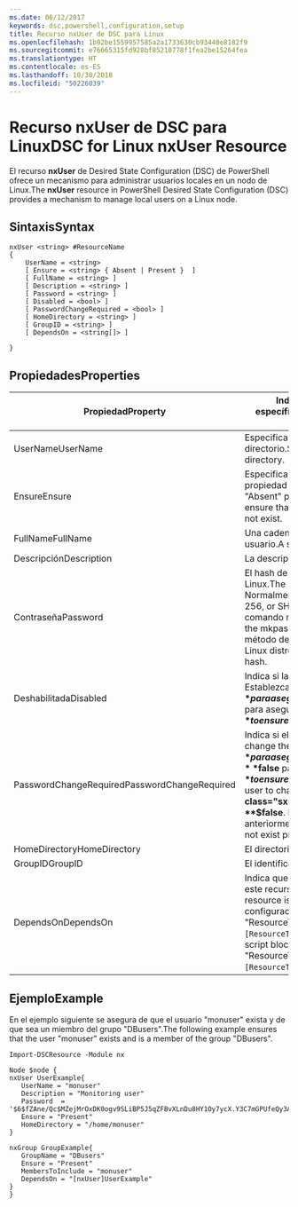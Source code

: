 ```yaml
---
ms.date: 06/12/2017
keywords: dsc,powershell,configuration,setup
title: Recurso nxUser de DSC para Linux
ms.openlocfilehash: 1b02be1559957585a2a1733630cb93440e8182f9
ms.sourcegitcommit: e76665315fd928bf85210778f1fea2be15264fea
ms.translationtype: HT
ms.contentlocale: es-ES
ms.lasthandoff: 10/30/2018
ms.locfileid: "50226039"
---
```

# <a name="dsc-for-linux-nxuser-resource"></a><span data-ttu-id="c5da6-103">Recurso nxUser de DSC para Linux</span><span class="sxs-lookup"><span data-stu-id="c5da6-103">DSC for Linux nxUser Resource</span></span>

<span data-ttu-id="c5da6-104">El recurso **nxUser** de Desired State Configuration (DSC) de PowerShell ofrece un mecanismo para administrar usuarios locales en un nodo de Linux.</span><span class="sxs-lookup"><span data-stu-id="c5da6-104">The **nxUser** resource in PowerShell Desired State Configuration (DSC) provides a mechanism to manage local users on a Linux node.</span></span>

## <a name="syntax"></a><span data-ttu-id="c5da6-105">Sintaxis</span><span class="sxs-lookup"><span data-stu-id="c5da6-105">Syntax</span></span>

```
nxUser <string> #ResourceName
{
    UserName = <string>
    [ Ensure = <string> { Absent | Present }  ]
    [ FullName = <string> ]
    [ Description = <string> ]
    [ Password = <string> ]
    [ Disabled = <bool> ]
    [ PasswordChangeRequired = <bool> ]
    [ HomeDirectory = <string> ]
    [ GroupID = <string> ]
    [ DependsOn = <string[]> ]

}
```

## <a name="properties"></a><span data-ttu-id="c5da6-106">Propiedades</span><span class="sxs-lookup"><span data-stu-id="c5da6-106">Properties</span></span>

|  <span data-ttu-id="c5da6-107">Propiedad</span><span class="sxs-lookup"><span data-stu-id="c5da6-107">Property</span></span> |  <span data-ttu-id="c5da6-108">Indica el nombre de la cuenta para la que quiere garantizar un estado específico.</span><span class="sxs-lookup"><span data-stu-id="c5da6-108">Indicates the account name for which you want to ensure a specific state.</span></span> |
|---|---|
| <span data-ttu-id="c5da6-109">UserName</span><span class="sxs-lookup"><span data-stu-id="c5da6-109">UserName</span></span>| <span data-ttu-id="c5da6-110">Especifica la ubicación donde desea garantizar el estado de un archivo o directorio.</span><span class="sxs-lookup"><span data-stu-id="c5da6-110">Specifies the location where you want to ensure the state for a file or directory.</span></span>|
| <span data-ttu-id="c5da6-111">Ensure</span><span class="sxs-lookup"><span data-stu-id="c5da6-111">Ensure</span></span>| <span data-ttu-id="c5da6-112">Especifica si la cuenta existe.</span><span class="sxs-lookup"><span data-stu-id="c5da6-112">Specifies whether the account exists.</span></span> <span data-ttu-id="c5da6-113">Establezca esta propiedad en "Present" para asegurarse de que la cuenta exista y establézcala como "Absent" para asegurarse de que la cuenta no exista.</span><span class="sxs-lookup"><span data-stu-id="c5da6-113">Set this property to "Present" to ensure that the account exists, and set it to "Absent" to ensure that the account does not exist.</span></span>|
| <span data-ttu-id="c5da6-114">FullName</span><span class="sxs-lookup"><span data-stu-id="c5da6-114">FullName</span></span>| <span data-ttu-id="c5da6-115">Una cadena que contiene el nombre completo que se usará para la cuenta de usuario.</span><span class="sxs-lookup"><span data-stu-id="c5da6-115">A string that contains the full name to use for the user account.</span></span>|
| <span data-ttu-id="c5da6-116">Descripción</span><span class="sxs-lookup"><span data-stu-id="c5da6-116">Description</span></span>| <span data-ttu-id="c5da6-117">La descripción de la cuenta de usuario.</span><span class="sxs-lookup"><span data-stu-id="c5da6-117">The description for the user account.</span></span>|
| <span data-ttu-id="c5da6-118">Contraseña</span><span class="sxs-lookup"><span data-stu-id="c5da6-118">Password</span></span>| <span data-ttu-id="c5da6-119">El hash de la contraseña de los usuarios en el formato adecuado para el equipo Linux.</span><span class="sxs-lookup"><span data-stu-id="c5da6-119">The hash of the users password in the appropriate form for the Linux computer.</span></span> <span data-ttu-id="c5da6-120">Normalmente, es un hash SHA-512 o SHA-256 con sal.</span><span class="sxs-lookup"><span data-stu-id="c5da6-120">Typically, this is a salted SHA-256, or SHA-512 hash.</span></span> <span data-ttu-id="c5da6-121">En Debian y Ubuntu Linux, este valor se puede generar con el comando mkpasswd.</span><span class="sxs-lookup"><span data-stu-id="c5da6-121">On Debian and Ubuntu Linux, this value can be generated with the mkpasswd command.</span></span> <span data-ttu-id="c5da6-122">Para otras distribuciones de Linux, puede utilizarse el método de cifrado de la biblioteca de cifrado de Python para generar el hash.</span><span class="sxs-lookup"><span data-stu-id="c5da6-122">For other Linux distros, the crypt method of Python’s Crypt library can be used to generate the hash.</span></span>|
| <span data-ttu-id="c5da6-123">Deshabilitada</span><span class="sxs-lookup"><span data-stu-id="c5da6-123">Disabled</span></span>| <span data-ttu-id="c5da6-124">Indica si la cuenta se encuentra habilitada.</span><span class="sxs-lookup"><span data-stu-id="c5da6-124">Indicates whether the account is enabled.</span></span> <span data-ttu-id="c5da6-125">Establezca esta propiedad en **$true** para asegurarse de que esta cuenta esté deshabilitada y establézcala como **$false** para asegurarse de que esté habilitada.</span><span class="sxs-lookup"><span data-stu-id="c5da6-125">Set this property to **$true** to ensure that this account is disabled, and set it to **$false** to ensure that it is enabled.</span></span>|
| <span data-ttu-id="c5da6-126">PasswordChangeRequired</span><span class="sxs-lookup"><span data-stu-id="c5da6-126">PasswordChangeRequired</span></span>| <span data-ttu-id="c5da6-127">Indica si el usuario puede cambiar la contraseña.</span><span class="sxs-lookup"><span data-stu-id="c5da6-127">Indicates whether the user can change the password.</span></span> <span data-ttu-id="c5da6-128">Establezca esta propiedad en **$true** para asegurarse de que el usuario no pueda cambiar la contraseña y establézcala como **$false** para permitir al usuario cambiar la contraseña.</span><span class="sxs-lookup"><span data-stu-id="c5da6-128">Set this property to **$true** to ensure that the user cannot change the password, and set it to **$false** to allow the user to change the password.</span></span> <span data-ttu-id="c5da6-129">El valor predeterminado es **$false**.</span><span class="sxs-lookup"><span data-stu-id="c5da6-129">The default value is **$false**.</span></span> <span data-ttu-id="c5da6-130">Esta propiedad solo se evalúa si la cuenta de usuario no existía anteriormente y se está creando.</span><span class="sxs-lookup"><span data-stu-id="c5da6-130">This property is only evaluated if the user account did not exist previously and is being created.</span></span>|
| <span data-ttu-id="c5da6-131">HomeDirectory</span><span class="sxs-lookup"><span data-stu-id="c5da6-131">HomeDirectory</span></span>| <span data-ttu-id="c5da6-132">El directorio principal del usuario.</span><span class="sxs-lookup"><span data-stu-id="c5da6-132">The home directory for the user.</span></span>|
| <span data-ttu-id="c5da6-133">GroupID</span><span class="sxs-lookup"><span data-stu-id="c5da6-133">GroupID</span></span>| <span data-ttu-id="c5da6-134">El identificador de grupo principal del usuario.</span><span class="sxs-lookup"><span data-stu-id="c5da6-134">The primary group ID for the user.</span></span>|
| <span data-ttu-id="c5da6-135">DependsOn</span><span class="sxs-lookup"><span data-stu-id="c5da6-135">DependsOn</span></span> | <span data-ttu-id="c5da6-136">Indica que la configuración de otro recurso debe ejecutarse antes de que se configure este recurso.</span><span class="sxs-lookup"><span data-stu-id="c5da6-136">Indicates that the configuration of another resource must run before this resource is configured.</span></span> <span data-ttu-id="c5da6-137">Por ejemplo, si el elemento ID del bloque del script de configuración del recurso que quiere ejecutar primero es "ResourceName" y su tipo es "ResourceType", la sintaxis para usar esta propiedad es `DependsOn = "[ResourceType]ResourceName"`.</span><span class="sxs-lookup"><span data-stu-id="c5da6-137">For example, if the ID of the resource configuration script block that you want to run first is "ResourceName" and its type is "ResourceType", the syntax for using this property is `DependsOn = "[ResourceType]ResourceName"`.</span></span>|

## <a name="example"></a><span data-ttu-id="c5da6-138">Ejemplo</span><span class="sxs-lookup"><span data-stu-id="c5da6-138">Example</span></span>

<span data-ttu-id="c5da6-139">En el ejemplo siguiente se asegura de que el usuario "monuser" exista y de que sea un miembro del grupo "DBusers".</span><span class="sxs-lookup"><span data-stu-id="c5da6-139">The following example ensures that the user "monuser" exists and is a member of the group "DBusers".</span></span>

```
Import-DSCResource -Module nx

Node $node {
nxUser UserExample{
   UserName = "monuser"
   Description = "Monitoring user"
   Password  =    '$6$fZAne/Qc$MZejMrOxDK0ogv9SLiBP5J5qZFBvXLnDu8HY1Oy7ycX.Y3C7mGPUfeQy3A82ev3zIabhDQnj2ayeuGn02CqE/0'
   Ensure = "Present"
   HomeDirectory = "/home/monuser"
}

nxGroup GroupExample{
   GroupName = "DBusers"
   Ensure = "Present"
   MembersToInclude = "monuser"
   DependsOn = "[nxUser]UserExample"
}
}
```